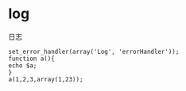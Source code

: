 log
===

日志

```
set_error_handler(array('Log', 'errorHandler'));
function a(){
echo $a;
}
a(1,2,3,array(1,23));
```
